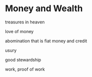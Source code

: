 # Money and Wealth

treasures in heaven

love of money

abomination that is fiat money and credit

usury

good stewardship

work, proof of work 

